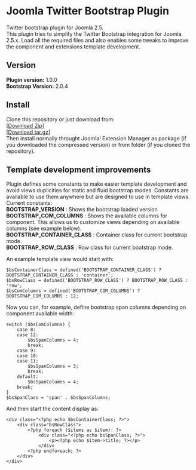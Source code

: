 Joomla Twitter Bootstrap Plugin
===============

Twitter bootstrap plugin for Joomla 2.5.  
This plugin tries to simplify the Twitter Bootstrap integration for Joomla 2.5.x. Load all the required files and also enables some tweaks to improve the component and extensions template development.

Version 
---------------
**Plugin version:** 1.0.0  
**Bootstrap Version:** 2.0.4  

Install
---------------
Clone this repository or just download from:  
[[Download Zip](https://github.com/digitaldisseny/plg_sys_twbootstrap/zipball/master)]  
[[Download tar.gz](https://github.com/digitaldisseny/plg_sys_twbootstrap/tarball/master)]  
Then install normally throught Joomla! Extension Manager as package (if you downloaded the compressed version) or from folder (if you cloned the repository).

Template development improvements
---------------
Plugin defines some constants to make easier template development and avoid views duplicities for static and fluid bootstrap modes. Constants are available to use them anywhere but are designed to use in template views.  
Current constants:  
**BOOTSTRAP_VERSION** : Shows the bootstrap loaded version  
**BOOTSTRAP_COM_COLUMNS** : Shows the available columns for component. This allows us to customize views depending on available columns (see example below).  
**BOOTSTRAP_CONTAINER_CLASS** : Container class for current bootstrap mode.  
**BOOTSTRAP_ROW_CLASS** : Row class for current bootstrap mode.  

An example template view would start with:  

    $bsContainerClass = defined('BOOTSTRAP_CONTAINER_CLASS') ? BOOTSTRAP_CONTAINER_CLASS : 'container';  
    $bsRowClass = defined('BOOTSTRAP_ROW_CLASS') ? BOOTSTRAP_ROW_CLASS : 'row';  
    $bsComColumns = defined('BOOTSTRAP_COM_COLUMNS') ? BOOTSTRAP_COM_COLUMNS : 12;

Now you can, for example, define bootstrap span columns depending on component available width:  

    switch ($bsComColumns) {
        case 8:
        case 12:
            $bsSpanColumns = 4;
            break;
        case 9:
        case 10:
        case 11:
            $bsSpanColumns = 3;
            break;
        default:
            $bsSpanColumns = 4;
        break;
    }
    $bsSpanClass = 'span' . $bsSpanColumns;  

And then start the content display as:  

	<div class="<?php echo $bsContainerClass; ?>">
		<div class="bsRowClass">
			<?php foreach ($items as $item): ?>
				<div class="<?php echo bsSpanClass; ?>">
					<p><?php echo $item->title; ?></p>
				</div>
			<?php endforeach; ?>
		</div>
	</div>